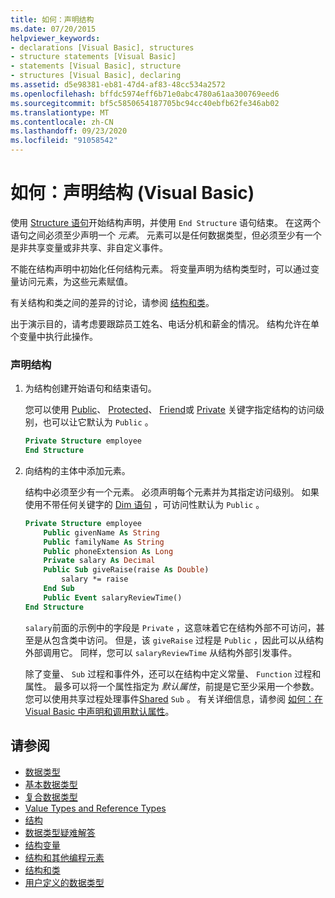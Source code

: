 ```yaml
---
title: 如何：声明结构
ms.date: 07/20/2015
helpviewer_keywords:
- declarations [Visual Basic], structures
- structure statements [Visual Basic]
- statements [Visual Basic], structure
- structures [Visual Basic], declaring
ms.assetid: d5e98381-eb81-47d4-af83-48cc534a2572
ms.openlocfilehash: bffdc5974eff6b71e0abc4780a61aa300769eed6
ms.sourcegitcommit: bf5c5850654187705bc94cc40ebfb62fe346ab02
ms.translationtype: MT
ms.contentlocale: zh-CN
ms.lasthandoff: 09/23/2020
ms.locfileid: "91058542"
---
```

# <a name="how-to-declare-a-structure-visual-basic"></a>如何：声明结构 (Visual Basic)

使用 [Structure 语句](../../../language-reference/statements/structure-statement.md)开始结构声明，并使用 `End Structure` 语句结束。 在这两个语句之间必须至少声明一个 *元素*。 元素可以是任何数据类型，但必须至少有一个是非共享变量或非共享、非自定义事件。  
  
 不能在结构声明中初始化任何结构元素。 将变量声明为结构类型时，可以通过变量访问元素，为这些元素赋值。  
  
 有关结构和类之间的差异的讨论，请参阅 [结构和类](structures-and-classes.md)。  
  
 出于演示目的，请考虑要跟踪员工姓名、电话分机和薪金的情况。 结构允许在单个变量中执行此操作。  
  
### <a name="to-declare-a-structure"></a>声明结构  
  
1. 为结构创建开始语句和结束语句。  
  
     您可以使用 [Public](../../../language-reference/modifiers/public.md)、 [Protected](../../../language-reference/modifiers/protected.md)、 [Friend](../../../language-reference/modifiers/friend.md)或 [Private](../../../language-reference/modifiers/private.md) 关键字指定结构的访问级别，也可以让它默认为 `Public` 。  
  
    ```vb  
    Private Structure employee  
    End Structure  
    ```  
  
2. 向结构的主体中添加元素。  
  
     结构中必须至少有一个元素。 必须声明每个元素并为其指定访问级别。 如果使用不带任何关键字的 [Dim 语句](../../../language-reference/statements/dim-statement.md) ，可访问性默认为 `Public` 。  
  
    ```vb  
    Private Structure employee  
        Public givenName As String  
        Public familyName As String  
        Public phoneExtension As Long  
        Private salary As Decimal  
        Public Sub giveRaise(raise As Double)  
            salary *= raise  
        End Sub  
        Public Event salaryReviewTime()  
    End Structure  
    ```  
  
     `salary`前面的示例中的字段是 `Private` ，这意味着它在结构外部不可访问，甚至是从包含类中访问。 但是，该 `giveRaise` 过程是 `Public` ，因此可以从结构外部调用它。 同样，您可以 `salaryReviewTime` 从结构外部引发事件。  
  
     除了变量、 `Sub` 过程和事件外，还可以在结构中定义常量、 `Function` 过程和属性。 最多可以将一个属性指定为 *默认属性*，前提是它至少采用一个参数。 您可以使用共享过程处理事件[Shared](../../../language-reference/modifiers/shared.md) `Sub` 。 有关详细信息，请参阅 [如何：在 Visual Basic 中声明和调用默认属性](../procedures/how-to-declare-and-call-a-default-property.md)。  
  
## <a name="see-also"></a>请参阅

- [数据类型](index.md)
- [基本数据类型](elementary-data-types.md)
- [复合数据类型](composite-data-types.md)
- [Value Types and Reference Types](value-types-and-reference-types.md)
- [结构](structures.md)
- [数据类型疑难解答](troubleshooting-data-types.md)
- [结构变量](structure-variables.md)
- [结构和其他编程元素](structures-and-other-programming-elements.md)
- [结构和类](structures-and-classes.md)
- [用户定义的数据类型](../../../language-reference/data-types/user-defined-data-type.md)
